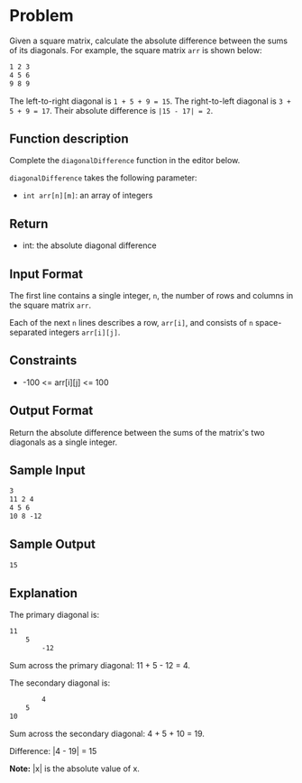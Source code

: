 # Problem

Given a square matrix, calculate the absolute difference between the sums of its diagonals. For example, the square matrix `arr` is shown below:

```txt
1 2 3
4 5 6
9 8 9
```

The left-to-right diagonal is `1 + 5 + 9 = 15`. The right-to-left diagonal is `3 + 5 + 9 = 17`. Their absolute difference is `|15 - 17| = 2`.

## Function description

Complete the `diagonalDifference` function in the editor below.

`diagonalDifference` takes the following parameter:

- `int arr[n][m]`: an array of integers

## Return

- int: the absolute diagonal difference

## Input Format

The first line contains a single integer, `n`, the number of rows and columns in the square matrix `arr`.

Each of the next `n` lines describes a row, `arr[i]`, and consists of `n` space-separated integers `arr[i][j]`.

## Constraints

- -100 <= arr[i][j] <= 100

## Output Format

Return the absolute difference between the sums of the matrix's two diagonals as a single integer.

## Sample Input

```txt
3
11 2 4
4 5 6
10 8 -12
```

## Sample Output

```txt
15
```

## Explanation

The primary diagonal is:

```txt
11
    5
        -12
```

Sum across the primary diagonal: 11 + 5 - 12 = 4.

The secondary diagonal is:

```txt
        4
    5
10
```

Sum across the secondary diagonal: 4 + 5 + 10 = 19.

Difference: |4 - 19| = 15

**Note:** |x| is the absolute value of x.
